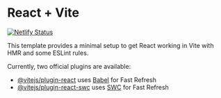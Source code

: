 # React + Vite

[![Netlify Status](https://api.netlify.com/api/v1/badges/ce8c4ffc-9d9c-46ba-9325-6c61165266ec/deploy-status)](https://app.netlify.com/sites/cute-tulumba-fb7770/deploys)

This template provides a minimal setup to get React working in Vite with HMR and some ESLint rules.

Currently, two official plugins are available:

- [@vitejs/plugin-react](https://github.com/vitejs/vite-plugin-react/blob/main/packages/plugin-react/README.md) uses [Babel](https://babeljs.io/) for Fast Refresh
- [@vitejs/plugin-react-swc](https://github.com/vitejs/vite-plugin-react-swc) uses [SWC](https://swc.rs/) for Fast Refresh
